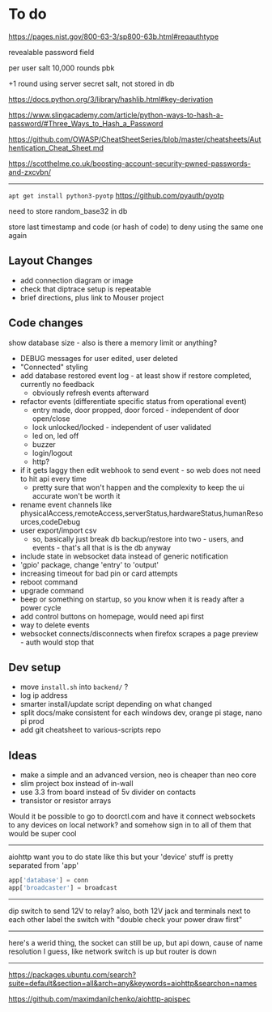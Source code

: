 # To do

https://pages.nist.gov/800-63-3/sp800-63b.html#reqauthtype

revealable password field

per user salt
10,000 rounds pbk

+1 round using server secret salt, not stored in db

https://docs.python.org/3/library/hashlib.html#key-derivation

https://www.slingacademy.com/article/python-ways-to-hash-a-password/#Three_Ways_to_Hash_a_Password

https://github.com/OWASP/CheatSheetSeries/blob/master/cheatsheets/Authentication_Cheat_Sheet.md

https://scotthelme.co.uk/boosting-account-security-pwned-passwords-and-zxcvbn/

---

`apt get install python3-pyotp` https://github.com/pyauth/pyotp

need to store random_base32 in db

store last timestamp and code (or hash of code) to deny using the same one again

## Layout Changes

  * add connection diagram or image
  * check that diptrace setup is repeatable
  * brief directions, plus link to Mouser project

## Code changes

show database size - also is there a memory limit or anything?

  * DEBUG messages for user edited, user deleted
  * "Connected" styling
  * add database restored event log - at least show if restore completed, currently no feedback
    * obviously refresh events afterward
  * refactor events (differentiate specific status from operational event)
    * entry made, door propped, door forced - independent of door open/close
    * lock unlocked/locked - independent of user validated
    * led on, led off
    * buzzer
    * login/logout
    * http?
  * if it gets laggy then edit webhook to send event - so web does not need to hit api every time
    * pretty sure that won't happen and the complexity to keep the ui accurate won't be worth it
  * rename event channels like physicalAccess,remoteAccess,serverStatus,hardwareStatus,humanResources,codeDebug
  * user export/import csv
    * so, basically just break db backup/restore into two - users, and events - that's all that is is the db anyway
  * include state in websocket data instead of generic notification
  * 'gpio' package, change 'entry' to 'output'
  * increasing timeout for bad pin or card attempts
  * reboot command
  * upgrade command
  * beep or something on startup, so you know when it is ready after a power cycle
  * add control buttons on homepage, would need api first
  * way to delete events
  * websocket connects/disconnects when firefox scrapes a page preview - auth would stop that

## Dev setup

  * move `install.sh` into `backend/` ?
  * log ip address
  * smarter install/update script depending on what changed
  * split docs/make consistent for each windows dev, orange pi stage, nano pi prod
  * add git cheatsheet to various-scripts repo

## Ideas

  * make a simple and an advanced version, neo is cheaper than neo core
  * slim project box instead of in-wall
  * use 3.3 from board instead of 5v divider on contacts
  * transistor or resistor arrays

Would it be possible to go to doorctl.com
and have it connect websockets to any devices on local network?
and somehow sign in to all of them
that would be super cool

---

aiohttp want you to do state like this
but your 'device' stuff is pretty separated from 'app'

```py
app['database'] = conn
app['broadcaster'] = broadcast
```
---

dip switch to send 12V to relay?
also, both 12V jack and terminals next to each other
label the switch with "double check your power draw first"

---

here's a werid thing, the socket can still be up, but api down,
cause of name resolution I guess, like network switch is up but router is down

--- 

https://packages.ubuntu.com/search?suite=default&section=all&arch=any&keywords=aiohttp&searchon=names

https://github.com/maximdanilchenko/aiohttp-apispec

